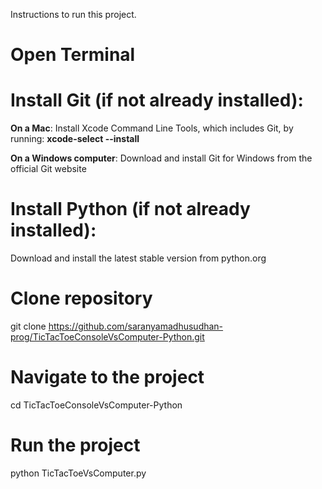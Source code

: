 Instructions to run this project.

# Open Terminal

# Install Git (if not already installed):
**On a Mac**:
Install Xcode Command Line Tools, which includes Git, by running:
**xcode-select --install**

**On a Windows computer**:
Download and install Git for Windows from the official Git website

# Install Python (if not already installed):
Download and install the latest stable version from python.org

# Clone repository
git clone  https://github.com/saranyamadhusudhan-prog/TicTacToeConsoleVsComputer-Python.git

# Navigate to the project
cd TicTacToeConsoleVsComputer-Python

# Run the project
python TicTacToeVsComputer.py

